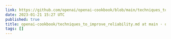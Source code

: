 ```yaml
---
link: https://github.com/openai/openai-cookbook/blob/main/techniques_to_improve_reliability.md
date: 2023-01-21 15:27 UTC
published: true
title: openai-cookbook/techniques_to_improve_reliability.md at main · openai/openai-cookbook
tags: []
---
```



